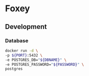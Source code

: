 # Foxey

## Development

### Database

```sh
docker run -d \
-p ${PORT}:5432 \
-e POSTGRES_DB="${DBNAME}" \
-e POSTGRES_PASSWORD="${PASSWORD}" \
postgres
```
